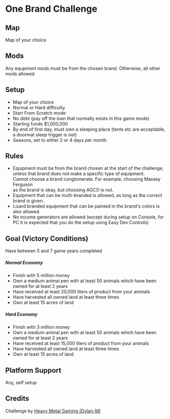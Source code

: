 # One Brand Challenge

## Map
Map of your choice

## Mods
Any equpment mods must be from the chosen brand.
Otherwise, all other mods allowed

## Setup
-   Map of your choice
-   Normal or Hard difficulty
-   Start From Scratch mode
-   No debt (pay off the loan that normally exists in this game mode)
-   Starting funds $1,000,000
-   By end of first day, must own a sleeping place (tents etc are acceptable, a doormat sleep trigger is not)
-   Seasons, set to either 2 or 4 days per month

## Rules
-   Equipment must be from the brand chosen at the start of the challenge,  
    unless that brand does not make a specific type of equipment.  
    Cannot choose a brand conglomerate. For example, choosing Massey Ferguson  
    as the brand is okay, but choosing AGCO is not.
-   Equipment that can be multi-branded is allowed, as long as the correct brand
    is given.
-   Lizard branded equipment that can be painted in the brand's colors is also allowed.
-   No income generators are allowed (except during setup on Console, for PC it is expected that you do the setup using Easy Dev Controls)

## Goal (Victory Conditions)
Have between 5 and 7 game years completed

##### Normal Economy
-   Finish with 5 million money
-   Own a medium animal pen with at least 50 animals which have been owned for at least 2 years
-   Have received at least 20,000 liters of product from your animals
-   Have harvested all owned land at least three times
-   Own at least 15 acres of land
##### Hard Economy
-   Finish with 3 million money
-   Own a medium animal pen with at least 50 animals which have been owned for at least 2 years
-   Have received at least 15,000 liters of product from your animals
-   Have harvested all owned land at least three times
-   Own at least 15 acres of land

## Platform Support
Any, self setup

## Credits
Challenge by [Heavy Metal Gaming (Dylan-M)](https://github.com/Dylan-M)  
